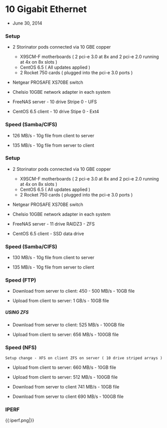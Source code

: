 # 10 Gigabit Ethernet


*  June 30, 2014

### Setup


*  2 Storinator pods connected via 10 GBE copper
    * X9SCM-F motherboards ( 2 pci-e 3.0 at 8x and 2 pci-e 2.0 running at 4x on 8x slots )
    * CentOS 6.5 ( All updates applied )
    * 2 Rocket 750 cards ( plugged into the pci-e 3.0 ports )

*  Netgear PROSAFE XS70BE switch 

*  Chelsio 10GBE network adapter in each system

*  FreeNAS server - 10 drive Stripe 0 - UFS

*  CentOS 6.5 client - 10 drive Stipe 0 - Ext4

### Speed (Samba/CIFS)


*  126 MB/s - 10g file from client to server

*  135 MB/s - 10g file from server to client


### Setup


*  2 Storinator pods connected via 10 GBE copper
    * X9SCM-F motherboards ( 2 pci-e 3.0 at 8x and 2 pci-e 2.0 running at 4x on 8x slots )
    * CentOS 6.5 ( All updates applied )
    * 2 Rocket 750 cards ( plugged into the pci-e 3.0 ports )

*  Netgear PROSAFE XS70BE switch 

*  Chelsio 10GBE network adapter in each system

*  FreeNAS server - 11 drive RAIDZ3 - ZFS

*  CentOS 6.5 client - SSD data drive

### Speed (Samba/CIFS)


*  130 MB/s - 10g file from client to server

*  135 MB/s - 10g file from server to client


### Speed (FTP)


*  Download from server to client:  450 - 500 MB/s  - 10GB file

*  Upload from client to server:  1 GB/s  - 10GB file

##### USING ZFS


*  Download from server to client: 525 MB/s - 100GB file

*  Upload from client to server: 656 MB/s - 100GB file

### Speed (NFS)

    Setup change - XFS on client ZFS on server ( 10 drive striped arrays )


*  Upload from client to server: 660 MB/s - 10GB file

*  Upload from client to server: 512 MB/s - 100GB file


*  Download from server to client 741 MB/s - 10GB file

*  Download from server to client 690 MB/s - 100GB file

### IPERF

{{:iperf.png|}}
